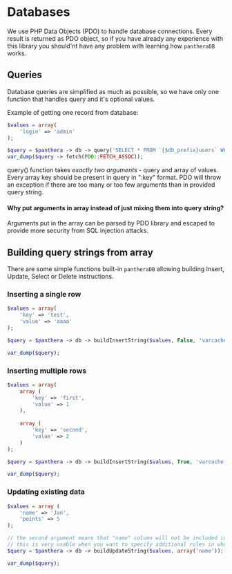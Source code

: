 Databases
==========

We use PHP Data Objects (PDO) to handle database connections. Every result is returned as PDO object, so if you have already any experience with
this library you should'nt have any problem with learning how `pantheraDB` works.

## Queries

Database queries are simplified as much as possible, so we have only one function that handles query and it's optional values.

Example of getting one record from database:

```php
$values = array(
    'login' => 'admin'
);

$query = $panthera -> db -> query('SELECT * FROM `{$db_prefix}users` WHERE `login` = :login', $values);
var_dump($query -> fetch(PDO::FETCH_ASSOC));
```

query() function takes *exactly two arguments* - query and array of values. 
Every array key should be present in query in ":key" format.
PDO will throw an exception if there are too many or too few arguments than in provided query string.

#### Why put arguments in array instead of just mixing them into query string?

Arguments put in the array can be parsed by PDO library and escaped to provide more security from SQL injection attacks.

## Building query strings from array

There are some simple functions built-in `pantheraDB` allowing building Insert, Update, Select or Delete instructions.

### Inserting a single row

```php
$values = array(
    'key' => 'test',
    'value' => 'aaaa'
);

$query = $panthera -> db -> buildInsertString($values, False, 'varcache');

var_dump($query);
```

### Inserting multiple rows

```php
$values = array(
    array (
        'key' => 'first',
        'value' => 1
    ),
    
    array (
        'key' => 'second',
        'value' => 2
    )
);

$query = $panthera -> db -> buildInsertString($values, True, 'varcache');

var_dump($query);
```

### Updating existing data

```php
$values = array (
    'name' => 'Jan',
    'points' => 5
);

// the second argument means that "name" column will not be included in update sytax, but will be avaliable in values array
// this is very usable when you want to specify additional rules in where clause 
$query = $panthera -> db -> buildUpdateString($values, array('name'));

var_dump($query);
```
